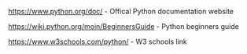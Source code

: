 https://www.python.org/doc/ - Offical Python documentation website

https://wiki.python.org/moin/BeginnersGuide - Python beginners guide

https://www.w3schools.com/python/ - W3 schools link

